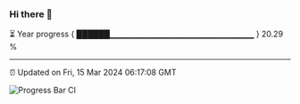 ### Hi there 👋

⏳ Year progress { ██████▁▁▁▁▁▁▁▁▁▁▁▁▁▁▁▁▁▁▁▁▁▁▁▁ } 20.29 %

---

⏰ Updated on Fri, 15 Mar 2024 06:17:08 GMT

![Progress Bar CI](https://github.com/liununu/liununu/workflows/Progress%20Bar%20CI/badge.svg)
